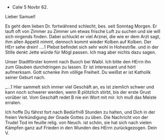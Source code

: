 + Calw 5 Novbr 62.

Lieber Samuel!

Es geht dem lieben Dr. fortwährend schlecht, bes. seit Sonntag Morgen. Er lauft oft von Zimmer zu Zimmer um etwas frische Luft zu suchen und sie will sich nirgends finden. Dabei schluckt er viel Arznei, die wie er dem Arzt sagt, ihm allen Appetit nimmt, dennoch kommt wieder Kolben auf Kolben. Der HErr sehe drein! ....1 Plebst befindet sich sehr wohl in Hohestrße. und in der Stille denkt Jette würde für Mögl passen. Ich mag aber nichts dazu sagen.

Unser Stadtförster <Schaupp> kommt nach Buoch bei Waibl. Ich bitte den HErrn ihn zum Glauben durchdringen zu lassen. Er ist interessant und hört aufmerksam. Gott schenke ihm völlige Freiheit. Du weißst er ist Katholik seiner Geburt nach.

_...1 Hier sammelt sich immer viel Geschäft an, es ist ziemlich schwer und kann noch schwerer werden, wenn B plötzlich stirbt, bis der erste Grust vorüber ist. Vom Geschäft redet B nie ein Wort mit mir. Ich muß das Meiste erraten.

Ich hoffe Du fährst fort nach Bedürfniß Stunden zu halten, und Dich in der freien Verkündigung der Gnade Gottes zu üben. Die Nachricht von der Trudel Tod im feuille relig. von Neuch. ist schön, sie hat sich nach vielen Kämpfen ganz auf Frieden in den Wunden des HErrn zurückgezogen.
 Dein V.

